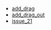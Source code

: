 - [add_drag](http://bigdata-mindstorms.github.io/d3-playground/#https://bigdata-mindstorms.github.io/d3-playground/ontouchstart/2016/02/09/add_drag.js)
- [add_drag_out](http://bigdata-mindstorms.github.io/d3-playground/#https://bigdata-mindstorms.github.io/d3-playground/ontouchstart/2016/02/09/add_drag_out.js)
- [issue_21](http://bigdata-mindstorms.github.io/d3-playground/#https://bigdata-mindstorms.github.io/d3-playground/ontouchstart/2016/02/09/issue_21.js)
